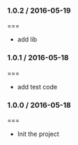 ### 1.0.2 / 2016-05-19
===
- add lib

### 1.0.1 / 2016-05-18
===
- add test code

### 1.0.0 / 2016-05-18
===
- Init the project
